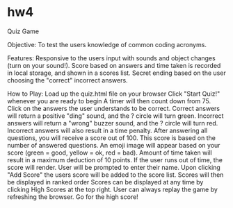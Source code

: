 # hw4
Quiz Game

Objective:
	To test the users knowledge of common coding acronyms.

Features:
	Responsive to the users input with sounds and object changes (turn on your sound!).
	Score based on answers and time taken is recorded in local storage, and shown in a 
	scores list.
	Secret ending based on the user choosing the "correct" incorrect answers.
	
	

How to Play:
	Load up the quiz.html file on your browser
	Click "Start Quiz!" whenever you are ready to begin
	A timer will then count down from 75. 
	Click on the answers the user understands to be correct.
		Correct answers will return a positive "ding" sound, and the ? circle will turn 
		green.
		Incorrect answers will return a "wrong" buzzer sound, and the ? circle will turn 
		red.
			Incorrect answers will also result in a time penalty.
	After answering all questions, you will receive a score out of 100.
		This score is based on the number of answered questions.
		An emoji image will appear based on your score (green = good, yellow = ok, red = 
		bad).
		Amount of time taken will result in a maximum deduction of 10 points.
			If the user runs out of time, the score will render.
	User will be prompted to enter their name.
	Upon clicking "Add Score" the users score will be added to the score list.
	Scores will then be displayed in ranked order
		Scores can be displayed at any time by clicking High Scores at the top right.
	User can always replay the game by refreshing the browser. Go for the high score!
	
	


	